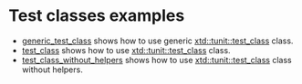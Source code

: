 # Test classes examples

* [generic_test_class](generic_test_class/README.md) shows how to use generic [xtd::tunit::test_class](../../../src/xtd.tunit/include/xtd/test_class.h) class.
* [test_class](test_class/README.md) shows how to use [xtd::tunit::test_class](../../../src/xtd.tunit/include/xtd/test_class.h) class.
* [test_class_without_helpers](test_class_without_helpers/README.md) shows how to use [xtd::tunit::test_class](../../../src/xtd.tunit/include/xtd/test_class.h) class without helpers.
